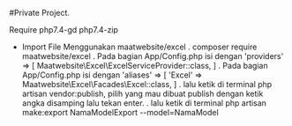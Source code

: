 #Private Project.

Require
php7.4-gd
php7.4-zip

- Import File Menggunakan maatwebsite/excel
   . composer require maatwebsite/excel
   . Pada bagian App/Config.php isi dengan
      'providers' => [
         Maatwebsite\Excel\ExcelServiceProvider::class,
      ]
   . Pada bagian App/Config.php isi dengan
      'aliases' => [
         'Excel' => Maatwebsite\Excel\Facades\Excel::class,
      ]
   . lalu ketik di terminal php artisan vendor:publish, pilih yang mau dibuat publish dengan ketik angka disamping lalu tekan enter.
   . lalu ketik di terminal php artisan make:export NamaModelExport --model=NamaModel